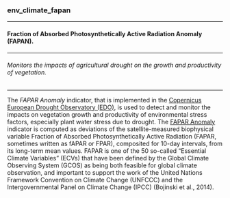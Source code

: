 ### env_climate_fapan



------
#### Fraction of Absorbed Photosynthetically Active Radiation Anomaly (FAPAN).



------
###### Monitors the impacts of agricultural drought on the growth and productivity of vegetation.



------
The *FAPAR Anomaly* indicator, that is implemented in the [Copernicus European Drought Observatory (EDO)](https://edo.jrc.ec.europa.eu/edov2/php/index.php?id=1000), is used to detect and monitor the impacts on vegetation growth and productivity of environmental stress factors, especially plant water stress due to drought. The [FAPAR Anomaly](https://edo.jrc.ec.europa.eu/documents/factsheets/factsheet_fapar.pdf) indicator is computed as deviations of the satellite-measured biophysical variable Fraction of Absorbed Photosynthetically Active Radiation (FAPAR, sometimes written as fAPAR or FPAR), composited for 10-day intervals, from its long-term mean values. FAPAR is one of the 50 so-called “Essential Climate Variables” (ECVs) that have been defined by the Global Climate Observing System (GCOS) as being both feasible for global climate observation, and important to support the work of the United Nations Framework Convention on Climate Change (UNFCCC) and the Intergovernmental Panel on Climate Change (IPCC) (Bojinski et al., 2014).